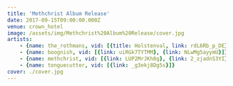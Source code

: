 ```yaml
---
title: 'Methchrist Album Release'
date: 2017-09-15T09:00:00.000Z
venue: crown_hotel
image: /assets/img/Methchrist%20Album%20Release/cover.jpg
artists:
    - {name: the_rothmans, vid: [{title: Holstenval, link: rdL6Rb_p_DE}, {title: 'Fuck roaches', link: Xsgd0K6qfnE}]}
    - {name: boognish, vid: [{link: uiRGk7TYTMM}, {link: NLwMg5ayymU}]}
    - {name: methchrist, vid: [{link: LUP2MrJKh8g}, {link: 2_zjadnS3YI}, {link: 57CjJBVh1c4}]}
    - {name: tonguecutter, vid: [{link: _g3ekj8Dg5s}]}
cover: ./cover.jpg
---
```

